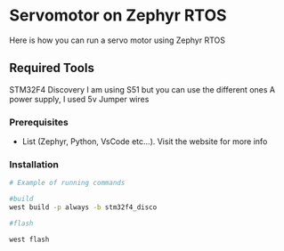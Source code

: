 # Servomotor on Zephyr RTOS

Here is how you can run a servo motor using Zephyr RTOS

## Required Tools 

STM32F4 Discovery
I am using S51 but you can use the different ones
A power supply, I used 5v
Jumper wires


### Prerequisites
- List (Zephyr, Python, VsCode etc...). Visit the website for more info

### Installation
```bash
# Example of running commands

#build 
west build -p always -b stm32f4_disco

#flash 

west flash

